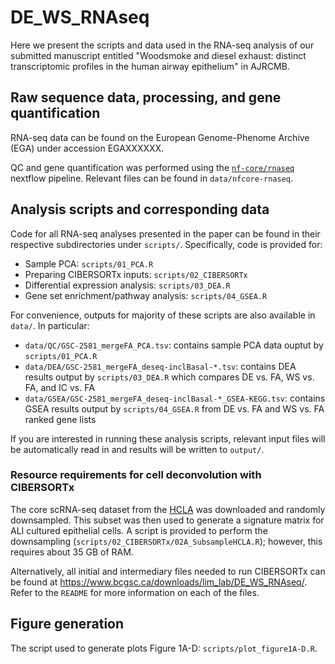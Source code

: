 # DE_WS_RNAseq

Here we present the scripts and data used in the RNA-seq analysis of our submitted manuscript entitled "Woodsmoke and diesel exhaust: distinct transcriptomic profiles in the human airway epithelium" in AJRCMB.

## Raw sequence data, processing, and gene quantification

RNA-seq data can be found on the European Genome-Phenome Archive (EGA) under accession EGAXXXXXX.

QC and gene quantification was performed using the [`nf-core/rnaseq`](https://github.com/nf-core/rnaseq) nextflow pipeline. Relevant files can be found in `data/nfcore-rnaseq`.

## Analysis scripts and corresponding data

Code for all RNA-seq analyses presented in the paper can be found in their respective subdirectories under `scripts/`. Specifically, code is provided for:

* Sample PCA: `scripts/01_PCA.R`
* Preparing CIBERSORTx inputs: `scripts/02_CIBERSORTx`
* Differential expression analysis: `scripts/03_DEA.R`
* Gene set enrichment/pathway analysis: `scripts/04_GSEA.R`

For convenience, outputs for majority of these scripts are also available in `data/`. In particular:

* `data/QC/GSC-2581_mergeFA_PCA.tsv`: contains sample PCA data ouptut by `scripts/01_PCA.R`
* `data/DEA/GSC-2581_mergeFA_deseq-inclBasal-*.tsv`: contains DEA results output by `scripts/03_DEA.R` which compares DE vs. FA, WS vs. FA, and IC vs. FA
* `data/GSEA/GSC-2581_mergeFA_deseq-inclBasal-*_GSEA-KEGG.tsv`: contains GSEA results output by `scripts/04_GSEA.R` from DE vs. FA and WS vs. FA ranked gene lists

If you are interested in running these analysis scripts, relevant input files will be automatically read in and results will be written to `output/`.

### Resource requirements for cell deconvolution with CIBERSORTx

The core scRNA-seq dataset from the [HCLA](https://cellxgene.cziscience.com/collections/6f6d381a-7701-4781-935c-db10d30de293) was downloaded and randomly downsampled. This subset was then used to generate a signature matrix for ALI cultured epithelial cells. A script is provided to perform the downsampling (`scripts/02_CIBERSORTx/02A_SubsampleHCLA.R`); however, this requires about 35 GB of RAM. 

Alternatively, all initial and intermediary files needed to run CIBERSORTx can be found at  https://www.bcgsc.ca/downloads/lim_lab/DE_WS_RNAseq/. Refer to the `README` for more information on each of the files.

## Figure generation
The script used to generate plots Figure 1A-D: `scripts/plot_figure1A-D.R`.
